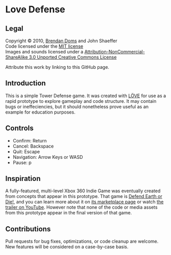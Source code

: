 # Love Defense

## Legal
Copyright &copy; 2010, [Brendan Doms](http://www.bdoms.com/) and John Shaeffer  
Code licensed under the [MIT license](http://www.opensource.org/licenses/MIT)  
Images and sounds licensed under a [Attribution-NonCommercial-ShareAlike 3.0 Unported Creative Commons License](http://creativecommons.org/licenses/by-nc-sa/3.0/)

Attribute this work by linking to this GitHub page.

## Introduction

This is a simple Tower Defense game. It was created with [LÖVE](https://love2d.org/) for use as a rapid prototype to explore gameplay and code structure. It may contain bugs or ineffeciencies, but it should nonetheless prove useful as an example for education purposes.

## Controls

 * Confirm: Return
 * Cancel: Backspace
 * Quit: Escape
 * Navigation: Arrow Keys or WASD
 * Pause: p

## Inspiration

A fully-featured, multi-level Xbox 360 Indie Game was eventually created from concepts that appear in this prototype. That game is [Defend Earth or Die!](http://www.zenotter.com/), and you can learn more about it on [its marketplace page](http://marketplace.xbox.com/en-US/Product/Defend-Earth-or-Die/66acd000-77fe-1000-9115-d80258550dae) or watch [the trailer on YouTube](http://www.youtube.com/watch?v=oQAFOviBxuE). However note that none of the code or media assets from this prototype appear in the final version of that game.

## Contributions

Pull requests for bug fixes, optimizations, or code cleanup are welcome. New features will be considered on a case-by-case basis.
